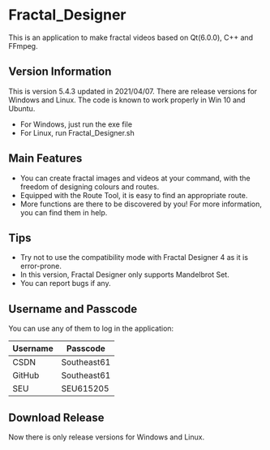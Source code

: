 # Fractal_Designer
This is an application to make fractal videos based on Qt(6.0.0), C++ and FFmpeg.

## Version Information
This is version 5.4.3 updated in 2021/04/07.
There are release versions for Windows and Linux.
The code is known to work properly in Win 10 and Ubuntu.
- For Windows, just run the exe file
- For Linux, run Fractal_Designer.sh

## Main Features
- You can create fractal images and videos at your command, with the freedom of designing colours and routes.
- Equipped with the Route Tool, it is easy to find an appropriate route.
- More functions are there to be discovered by you! For more information, you can find them in help.

## Tips
- Try not to use the compatibility mode with Fractal Designer 4 as it is error-prone.
- In this version, Fractal Designer only supports Mandelbrot Set.
- You can report bugs if any.

## Username and Passcode
You can use any of them to log in the application:

|Username|Passcode|
|-|-|
|CSDN|Southeast61|
|GitHub|Southeast61|
|SEU|SEU615205|

## Download Release
Now there is only release versions for Windows and Linux.
